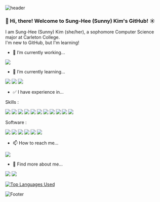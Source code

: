 ![header](https://capsule-render.vercel.app/api?type=waving&color=0F52BA&height=200&section=header)

### 👋  Hi, there! Welcome to Sung-Hee (Sunny) Kim's GitHub! ☀️

I am Sung-Hee (Sunny) Kim (she/her), a sophomore Computer Science major at Carleton College. 
<br> I'm new to GitHub, but I'm learning!



- 🎯  I’m currently working...

<img src="https://img.shields.io/badge/PHP-777BB4?style=flat-square&logo=PHP&logoColor=FFFFFF"/>

- 🌱  I’m currently learning...

<img src="https://img.shields.io/badge/Python-3776AB?style=flat-square&logo=Python&logoColor=FFFFFF"/> <img src="https://img.shields.io/badge/Pytest-0A9EDC?style=flat-square&logo=Pytest&logoColor=FFFFFF"/> <img src="https://img.shields.io/badge/RStudio-75AADB?style=flat-square&logo=RStudio&logoColor=FFFFFF"/> 

- ✅  I have experience in...

Skills :

<img src="https://img.shields.io/badge/Python-3776AB?style=flat-square&logo=Python&logoColor=FFFFFF"/> <img src="https://img.shields.io/badge/Java-007396?style=flat-square&logo=Java&logoColor=FFFFFF"/> <img src="https://img.shields.io/badge/JavaScript-F7DF1E?style=flat-square&logo=JavaScript&logoColor=FFFFFF"/> <img src="https://img.shields.io/badge/C-A8B9CC?style=flat-square&logo=C&logoColor=FFFFFF"/> <img src="https://img.shields.io/badge/C++-00599C?style=flat-square&logo=Cplusplus&logoColor=FFFFFF"/> <img src="https://img.shields.io/badge/HTML5-E34F26?style=flat-square&logo=HTML5&logoColor=FFFFFF"/> <img src="https://img.shields.io/badge/CSS3-1572B6?style=flat-square&logo=CSS3&logoColor=FFFFFF"/> <img src="https://img.shields.io/badge/MySQL-4479A1?style=flat-square&logo=MySQL&logoColor=FFFFFF"/> <img src="https://img.shields.io/badge/Pytest-0A9EDC?style=flat-square&logo=Pytest&logoColor=FFFFFF"/> <img src="https://img.shields.io/badge/RStudio-75AADB?style=flat-square&logo=RStudio&logoColor=FFFFFF"/> <img src="https://img.shields.io/badge/Kotlin-7F52FF?style=flat-square&logo=Kotlin&logoColor=FFFFFF"/> 

Software  : 

<img src="https://img.shields.io/badge/Microsoft Office-D83B01?style=flat-square&logo=Microsoft&nbspOffice&logoColor=FFFFFF"/> <img src="https://img.shields.io/badge/Microsoft Word-2B579A?style=flat-square&logo=Microsoft&nbspWord&logoColor=FFFFFF"/> <img src="https://img.shields.io/badge/Microsoft Powerpoint-B7472A?style=flat-square&logo=Microsoft Powerpoint&logoColor=FFFFFF"/> <img src="https://img.shields.io/badge/Microsoft Excel-217346?style=flat-square&logo=Microsoft&nbspExcel&logoColor=FFFFFF"/> <img src="https://img.shields.io/badge/Adobe Photoshop-31A8FF?style=flat-square&logo=Adobe&nbspPhotoshop&logoColor=FFFFFF"/> <img src="https://img.shields.io/badge/Adobe XD-FF61F6?style=flat-square&logo=Adobe&nbspXD&logoColor=FFFFFF"/> 

- 📫  How to reach me... 

<a href="mailto:tjdgmlkim19@gmail.com"><img src="https://img.shields.io/badge/Gmail-EA4335?style=flat-square&logo=Gmail&logoColor=FFFFFF"/></a>

- 🔭 Find more about me... 

<a href="https://www.linkedin.com/in/sung-hee-kim/"><img src="https://img.shields.io/badge/LinkedIn-0A66C2?style=flat-square&logo=LinkedIn&logoColor=FFFFFF"/></a> <a href="https://github.com/shkim2001"><img src="https://img.shields.io/badge/GitHub-181717?style=flat-square&logo=GitHub&logoColor=FFFFFF"/></a>

[![Top Languages Used](https://github-readme-stats.vercel.app/api/top-langs/?username=shkim2001&layout=compact)](https://github.com/shkim2001)


![Footer](https://capsule-render.vercel.app/api?type=waving&color=0F52BA&height=200&section=footer)
